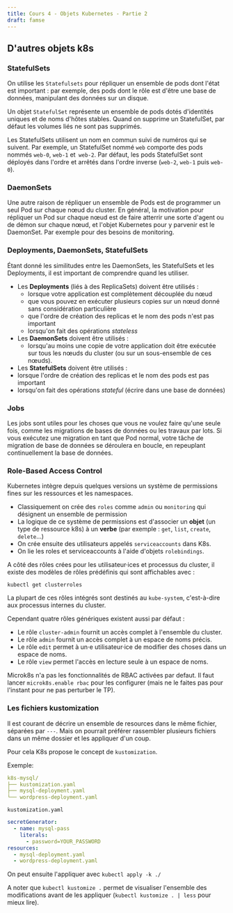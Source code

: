 ```yaml
---
title: Cours 4 - Objets Kubernetes - Partie 2
draft: famse
---
```


## D'autres objets k8s

### StatefulSets

<!-- TODO: préciser usage -->

On utilise les `Statefulsets` pour répliquer un ensemble de pods dont l'état est important : par exemple, des pods dont le rôle est d'être une base de données, manipulant des données sur un disque.

Un objet `StatefulSet` représente un ensemble de pods dotés d'identités uniques et de noms d'hôtes stables. Quand on supprime un StatefulSet, par défaut les volumes liés ne sont pas supprimés.

Les StatefulSets utilisent un nom en commun suivi de numéros qui se suivent. Par exemple, un StatefulSet nommé `web` comporte des pods nommés `web-0`, `web-1` et` web-2`. Par défaut, les pods StatefulSet sont déployés dans l'ordre et arrêtés dans l'ordre inverse (`web-2`, `web-1` puis `web-0`).

### DaemonSets

Une autre raison de répliquer un ensemble de Pods est de programmer un seul Pod sur chaque nœud du cluster. En général, la motivation pour répliquer un Pod sur chaque nœud est de faire atterrir une sorte d'agent ou de démon sur chaque nœud, et l'objet Kubernetes pour y parvenir est le DaemonSet. Par exemple pour des besoins de monitoring.

### Deployments, DaemonSets, StatefulSets

Étant donné les similitudes entre les DaemonSets, les StatefulSets et les Deployments, il est important de comprendre quand les utiliser.

- Les **Deployments** (liés à des ReplicaSets) doivent être utilisés :
  - lorsque votre application est complètement découplée du nœud
  - que vous pouvez en exécuter plusieurs copies sur un nœud donné sans considération particulière
  - que l'ordre de création des replicas et le nom des pods n'est pas important
  - lorsqu'on fait des opérations *stateless*
-  Les **DaemonSets** doivent être utilisés :
   - lorsqu'au moins une copie de votre application doit être exécutée sur tous les nœuds du cluster (ou sur un sous-ensemble de ces nœuds).
-  Les **StatefulSets** doivent être utilisés :
  - lorsque l'ordre de création des replicas et le nom des pods est pas important
  - lorsqu'on fait des opérations *stateful* (écrire dans une base de données)

### Jobs

Les jobs sont utiles pour les choses que vous ne voulez faire qu'une seule fois, comme les migrations de bases de données ou les travaux par lots. Si vous exécutez une migration en tant que Pod normal, votre tâche de migration de base de données se déroulera en boucle, en repeuplant continuellement la base de données.

### Role-Based Access Control

<!-- TODO: add ABAC? https://kubernetes.io/docs/reference/access-authn-authz/abac/ -->

Kubernetes intègre depuis quelques versions un système de permissions fines sur les ressources et les namespaces.

- Classiquement on crée des `roles` comme `admin` ou `monitoring` qui désignent un ensemble de permission
- La logique de ce système de permissions est d'associer un **objet** (un type de ressource k8s) à un **verbe** (par exemple : `get`, `list`, `create`, `delete`…)
- On crée ensuite des utilisateurs appelés `serviceaccounts` dans K8s.
- On lie les roles et serviceaccounts à l'aide d'objets `rolebindings`.
<!-- - TODO: Exemples -->

A côté des rôles crées pour les utilisateur·ices et processus du cluster, il existe des modèles de rôles prédéfinis qui sont affichables avec :

`kubectl get clusterroles`

La plupart de ces rôles intégrés sont destinés au `kube-system`, c'est-à-dire aux processus internes du cluster.

Cependant quatre rôles génériques existent aussi par défaut :

- Le rôle `cluster-admin` fournit un accès complet à l'ensemble du cluster.
- Le rôle `admin` fournit un accès complet à un espace de noms précis.
- Le rôle `edit` permet à un·e utilisateur·ice de modifier des choses dans un espace de noms.
- Le rôle `view` permet l'accès en lecture seule à un espace de noms.

Microk8s n'a pas les fonctionnalités de RBAC activées par defaut. Il faut lancer `microk8s.enable rbac` pour les configurer (mais ne le faites pas pour l'instant pour ne pas perturber le TP).

### Les fichiers kustomization

Il est courant de décrire un ensemble de resources dans le même fichier, séparées par `---`.
Mais on pourrait préférer rassembler plusieurs fichiers dans un même dossier et les appliquer d'un coup.

Pour cela K8s propose le concept de `kustomization`.

Exemple:

```yaml
k8s-mysql/
├── kustomization.yaml
├── mysql-deployment.yaml
└── wordpress-deployment.yaml
```

`kustomization.yaml`

```yaml
secretGenerator:
  - name: mysql-pass
    literals:
      - password=YOUR_PASSWORD
resources:
  - mysql-deployment.yaml
  - wordpress-deployment.yaml
```

On peut ensuite l'appliquer avec `kubectl apply -k ./`

A noter que `kubectl kustomize .` permet de visualiser l'ensemble des modifications avant de les appliquer (`kubectl kustomize . | less` pour mieux lire).
